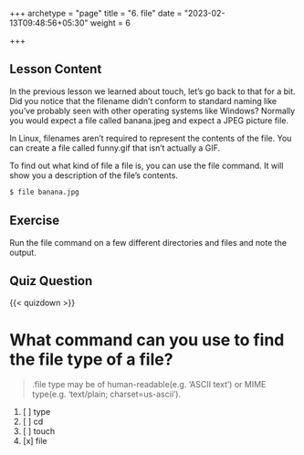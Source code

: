 +++
archetype = "page"
title = "6. file"
date = "2023-02-13T09:48:56+05:30"
weight = 6

+++

## Lesson Content

In the previous lesson we learned about touch, let’s go back to that for a bit. Did you notice that the filename didn’t conform to standard naming like you’ve probably seen with other operating systems like Windows? Normally you would expect a file called banana.jpeg and expect a JPEG picture file. 

In Linux, filenames aren’t required to represent the contents of the file. You can create a file called funny.gif that isn’t actually a GIF. 

To find out what kind of file a file is, you can use the file command. It will show you a description of the file’s contents.

```bash 
$ file banana.jpg 
```

## Exercise

Run the file command on a few different directories and files and note the output.

## Quiz Question

{{< quizdown >}}

# What command can you use to find the file type of a file?

> .file type may be of human-readable(e.g. ‘ASCII text’) or MIME type(e.g. ‘text/plain; charset=us-ascii’).

1. [ ] type
2. [ ] cd
3. [ ] touch
4. [x] file